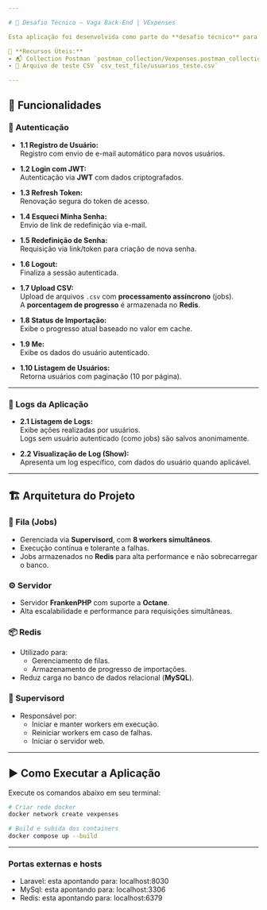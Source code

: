 ```yaml
---

# 🚀 Desafio Técnico — Vaga Back-End | VExpenses

Esta aplicação foi desenvolvida como parte do **desafio técnico** para a vaga de **Desenvolvedor Back-end** na **VExpenses**.

📁 **Recursos Úteis:**
- 📬 Collection Postman `postman_collection/Vexpenses.postman_collection.json`  
- 📄 Arquivo de teste CSV `csv_test_file/usuarios_teste.csv`

---
```


## 📌 Funcionalidades

### 🔐 Autenticação

- **1.1 Registro de Usuário:**  
  Registro com envio de e-mail automático para novos usuários.

- **1.2 Login com JWT:**  
  Autenticação via **JWT** com dados criptografados.

- **1.3 Refresh Token:**  
  Renovação segura do token de acesso.

- **1.4 Esqueci Minha Senha:**  
  Envio de link de redefinição via e-mail.

- **1.5 Redefinição de Senha:**  
  Requisição via link/token para criação de nova senha.

- **1.6 Logout:**  
  Finaliza a sessão autenticada.

- **1.7 Upload CSV:**  
  Upload de arquivos `.csv` com **processamento assíncrono** (jobs).  
  A **porcentagem de progresso** é armazenada no **Redis**.

- **1.8 Status de Importação:**  
  Exibe o progresso atual baseado no valor em cache.

- **1.9 Me:**  
  Exibe os dados do usuário autenticado.

- **1.10 Listagem de Usuários:**  
  Retorna usuários com paginação (10 por página).

---

### 📄 Logs da Aplicação

- **2.1 Listagem de Logs:**  
  Exibe ações realizadas por usuários.  
  Logs sem usuário autenticado (como jobs) são salvos anonimamente.

- **2.2 Visualização de Log (Show):**  
  Apresenta um log específico, com dados do usuário quando aplicável.

---

## 🏗️ Arquitetura do Projeto

### 🧵 Fila (Jobs)

- Gerenciada via **Supervisord**, com **8 workers simultâneos**.
- Execução contínua e tolerante a falhas.
- Jobs armazenados no **Redis** para alta performance e não sobrecarregar o banco.

### ⚙️ Servidor

- Servidor **FrankenPHP** com suporte a **Octane**.
- Alta escalabilidade e performance para requisições simultâneas.

### 📦 Redis

- Utilizado para:
  - Gerenciamento de filas.
  - Armazenamento de progresso de importações.
- Reduz carga no banco de dados relacional (**MySQL**).

### 🔁 Supervisord

- Responsável por:
  - Iniciar e manter workers em execução.
  - Reiniciar workers em caso de falhas.
  - Iniciar o servidor web.

---

## ▶️ Como Executar a Aplicação

Execute os comandos abaixo em seu terminal:

```bash
# Criar rede docker
docker network create vexpenses

# Build e subida dos containers
docker compose up --build
```

---

### Portas externas e hosts
 - Laravel: esta apontando para: localhost:8030
 - MySql: esta apontando para: localhost:3306
 - Redis: esta apontando para: localhost:6379